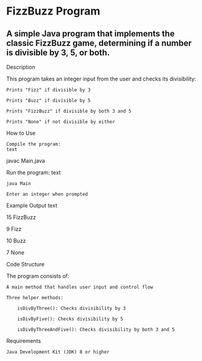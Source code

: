 # FizzBuzz Program

## A simple Java program that implements the classic FizzBuzz game, determining if a number is divisible by 3, 5, or both.
Description

This program takes an integer input from the user and checks its divisibility:

    Prints "Fizz" if divisible by 3

    Prints "Buzz" if divisible by 5

    Prints "FizzBuzz" if divisible by both 3 and 5

    Prints "None" if not divisible by either

How to Use

    Compile the program:
    text

javac Main.java

Run the program:
text

    java Main

    Enter an integer when prompted

Example Output
text

15
FizzBuzz

9
Fizz

10
Buzz

7
None

Code Structure

The program consists of:

    A main method that handles user input and control flow

    Three helper methods:

        isDivByThree(): Checks divisibility by 3

        isDivByFive(): Checks divisibility by 5

        isDivByThreeAndFive(): Checks divisibility by both 3 and 5

Requirements

    Java Development Kit (JDK) 8 or higher
